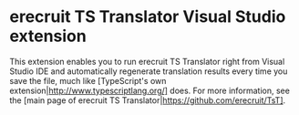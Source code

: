 # erecruit TS Translator Visual Studio extension

This extension enables you to run erecruit TS Translator right from Visual Studio IDE and automatically regenerate translation results every time you save the file, much like [TypeScript's own extension|http://www.typescriptlang.org/] does.
For more information, see the [main page of erecruit TS Translator|https://github.com/erecruit/TsT].

